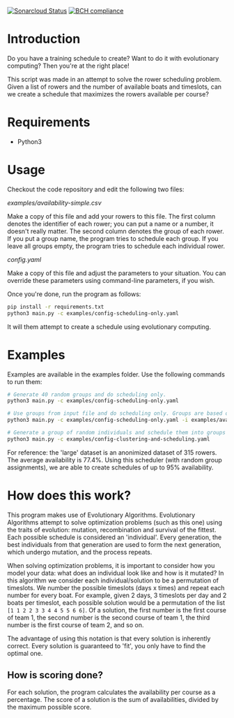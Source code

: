 [![Sonarcloud Status](https://sonarcloud.io/api/project_badges/measure?project=RexValkering_team-scheduling&metric=alert_status)](https://sonarcloud.io/dashboard?id=RexValkering_team-scheduling)
[![BCH compliance](https://bettercodehub.com/edge/badge/RexValkering/team-scheduling?branch=master)](https://bettercodehub.com/)

# Introduction

Do you have a training schedule to create? Want to do it with evolutionary computing? Then you're at the right place!

This script was made in an attempt to solve the rower scheduling problem.
Given a list of rowers and the number of available boats and timeslots, can we create a schedule that maximizes the rowers available per course?

# Requirements

- Python3

# Usage

Checkout the code repository and edit the following two files:

*examples/availability-simple.csv*

Make a copy of this file and add your rowers to this file.
The first column denotes the identifier of each rower; you can put a name or a number, it doesn't really matter.
The second column denotes the group of each rower.
If you put a group name, the program tries to schedule each group.
If you leave all groups empty, the program tries to schedule each individual rower.

*config.yaml*

Make a copy of this file and adjust the parameters to your situation.
You can override these parameters using command-line parameters, if you wish.

Once you're done, run the program as follows:

```bash
pip install -r requirements.txt
python3 main.py -c examples/config-scheduling-only.yaml
```

It will them attempt to create a schedule using evolutionary computing.

# Examples

Examples are available in the examples folder. Use the following commands to run them:

```bash
# Generate 40 random groups and do scheduling only.
python3 main.py -c examples/config-scheduling-only.yaml

# Use groups from input file and do scheduling only. Groups are based on real data.
python3 main.py -c examples/config-scheduling-only.yaml -i examples/availability-large.csv

# Generate a group of random individuals and schedule them into groups
python3 main.py -c examples/config-clustering-and-scheduling.yaml
```

For reference: the 'large' dataset is an anonimized dataset of 315 rowers. The average availability is 77.4%. Using this scheduler (with random group assignments), we are able to create schedules of up to 95% availability.

# How does this work?

This program makes use of Evolutionary Algorithms. Evolutionary Algorithms attempt to solve optimization problems (such as this one) using the traits of evolution: mutation, recombination and survival of the fittest. Each possible schedule is considered an 'individual'. Every generation, the best individuals from that generation are used to form the next generation, which undergo mutation, and the process repeats.

When solving optimization problems, it is important to consider how you model your data: what does an individual look like and how is it mutated? In this algorithm we consider each individual/solution to be a permutation of timeslots. We number the possible timeslots (days x times) and repeat each number for every boat. For example, given 2 days, 3 timeslots per day and 2 boats per timeslot, each possible solution would be a permutation of the list `[1 1 2 2 3 3 4 4 5 5 6 6]`. Of a solution, the first number is the first course of team 1, the second number is the second course of team 1, the third number is the first course of team 2, and so on.

The advantage of using this notation is that every solution is inherently correct. Every solution is guaranteed to 'fit', you only have to find the optimal one.

## How is scoring done?

For each solution, the program calculates the availability per course as a percentage. The score of a solution is the sum of availabilities, divided by the maximum possible score.
